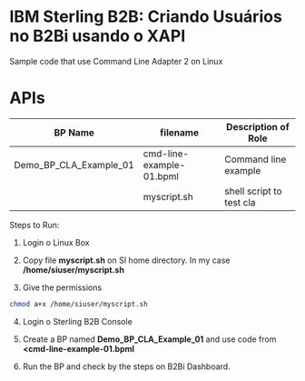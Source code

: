 # IBM Sterling B2B: Criando Usuários no B2Bi usando o XAPI

Sample code that use Command Line Adapter 2 on Linux

# APIs

| BP Name                         | filename                     |            Description of Role                                          |
|---------------------------------|------------------------------|-------------------------------------------|
| Demo_BP_CLA_Example_01          | cmd-line-example-01.bpml     | Command line example |
|                                 | myscript.sh                  | shell script to test cla |


Steps to Run:

1) Login o Linux Box

2) Copy file  **myscript.sh** on SI home directory. In my case  **/home/siuser/myscript.sh**

3) Give the permissions
   
```bash
chmod a+x /home/siuser/myscript.sh
```

4) Login o Sterling B2B Console

5) Create a BP named **Demo_BP_CLA_Example_01** and use code from **<cmd-line-example-01.bpml**

6) Run the BP and check by the steps on B2Bi Dashboard.
